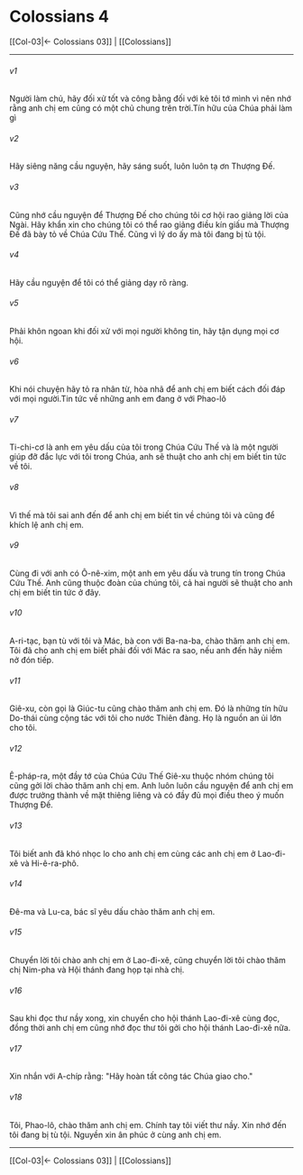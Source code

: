 # Colossians 4

[[Col-03|← Colossians 03]] | [[Colossians]]
***



###### v1 
Người làm chủ, hãy đối xử tốt và công bằng đối với kẻ tôi tớ mình vì nên nhớ rằng anh chị em cũng có một chủ chung trên trời.Tín hữu của Chúa phải làm gì 

###### v2 
Hãy siêng năng cầu nguyện, hãy sáng suốt, luôn luôn tạ ơn Thượng Đế. 

###### v3 
Cũng nhớ cầu nguyện để Thượng Đế cho chúng tôi cơ hội rao giảng lời của Ngài. Hãy khẩn xin cho chúng tôi có thể rao giảng điều kín giấu mà Thượng Đế đã bày tỏ về Chúa Cứu Thế. Cũng vì lý do ấy mà tôi đang bị tù tội. 

###### v4 
Hãy cầu nguyện để tôi có thể giảng dạy rõ ràng. 

###### v5 
Phải khôn ngoan khi đối xử với mọi người không tin, hãy tận dụng mọi cơ hội. 

###### v6 
Khi nói chuyện hãy tỏ ra nhân từ, hòa nhã để anh chị em biết cách đối đáp với mọi người.Tin tức về những anh em đang ở với Phao-lô 

###### v7 
Ti-chi-cơ là anh em yêu dấu của tôi trong Chúa Cứu Thế và là một người giúp đỡ đắc lực với tôi trong Chúa, anh sẽ thuật cho anh chị em biết tin tức về tôi. 

###### v8 
Vì thế mà tôi sai anh đến để anh chị em biết tin về chúng tôi và cũng để khích lệ anh chị em. 

###### v9 
Cùng đi với anh có Ô-nê-xim, một anh em yêu dấu và trung tín trong Chúa Cứu Thế. Anh cũng thuộc đoàn của chúng tôi, cả hai người sẽ thuật cho anh chị em biết tin tức ở đây. 

###### v10 
A-ri-tạc, bạn tù với tôi và Mác, bà con với Ba-na-ba, chào thăm anh chị em. Tôi đã cho anh chị em biết phải đối với Mác ra sao, nếu anh đến hãy niềm nở đón tiếp. 

###### v11 
Giê-xu, còn gọi là Giúc-tu cũng chào thăm anh chị em. Đó là những tín hữu Do-thái cùng cộng tác với tôi cho nước Thiên đàng. Họ là nguồn an ủi lớn cho tôi. 

###### v12 
Ê-pháp-ra, một đầy tớ của Chúa Cứu Thế Giê-xu thuộc nhóm chúng tôi cũng gởi lời chào thăm anh chị em. Anh luôn luôn cầu nguyện để anh chị em được trưởng thành về mặt thiêng liêng và có đầy đủ mọi điều theo ý muốn Thượng Đế. 

###### v13 
Tôi biết anh đã khó nhọc lo cho anh chị em cùng các anh chị em ở Lao-đi-xê và Hi-ê-ra-phô. 

###### v14 
Đê-ma và Lu-ca, bác sĩ yêu dấu chào thăm anh chị em. 

###### v15 
Chuyển lời tôi chào anh chị em ở Lao-đi-xê, cũng chuyển lời tôi chào thăm chị Nim-pha và Hội thánh đang họp tại nhà chị. 

###### v16 
Sau khi đọc thư nầy xong, xin chuyển cho hội thánh Lao-đi-xê cùng đọc, đồng thời anh chị em cũng nhớ đọc thư tôi gởi cho hội thánh Lao-đi-xê nữa. 

###### v17 
Xin nhắn với A-chíp rằng: "Hãy hoàn tất công tác Chúa giao cho." 

###### v18 
Tôi, Phao-lô, chào thăm anh chị em. Chính tay tôi viết thư nầy. Xin nhớ đến tôi đang bị tù tội. Nguyền xin ân phúc ở cùng anh chị em.

***
[[Col-03|← Colossians 03]] | [[Colossians]]

